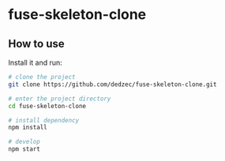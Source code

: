 # fuse-skeleton-clone

## How to use

Install it and run:

```sh
# clone the project
git clone https://github.com/dedzec/fuse-skeleton-clone.git

# enter the project directory
cd fuse-skeleton-clone

# install dependency
npm install

# develop
npm start
```
